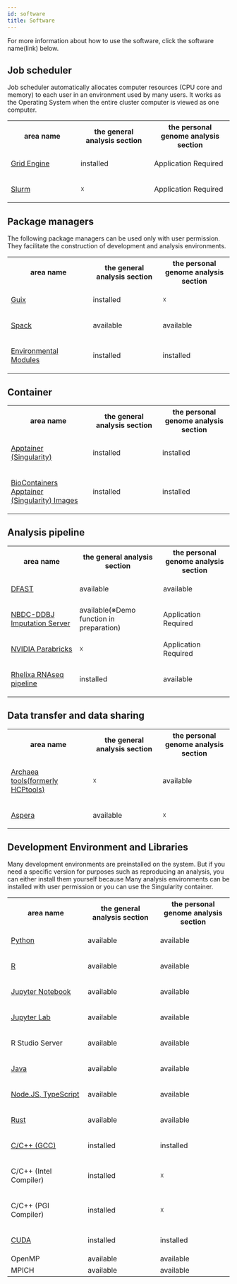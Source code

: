 ```yaml
---
id: software
title: Software
---
```


For more information about how to use the software, click the software name(link) below.

## Job scheduler

Job scheduler automatically allocates computer resources (CPU core and memory) to each user in an environment used by many users. It works as the Operating System when the entire cluster computer is viewed as one computer.

<table>
<tr>
<th width="300">area name</th>
<th width="300">the general analysis section</th>
<th width="300">the personal genome analysis section</th>
</tr>
<tr>
<td width="300">

[Grid Engine](/software/grid_engine)
</td>
<td width="300">installed</td>
<td width="300">Application Required</td>
</tr>
<tr>
<td width="300">

[Slurm](/software/slurm)
</td>
<td width="300">☓</td>
<td width="300">Application Required</td>
</tr>
</table>


## Package managers


The following package managers can be used only with user permission. They facilitate the construction of development and analysis environments.

<table>
<tr>
<th width="300">area name</th>
<th width="300">the general analysis section</th>
<th width="300">the personal genome analysis section</th>
</tr>

<tr>
<td width="300">

[Guix](/software/guix)
</td>
<td width="300">installed</td>
<td width="300">☓</td>
</tr>

<tr>
<td width="300">

[Spack](/software/spack/install_spack)
</td>
<td width="300">available</td>
<td width="300">available</td>
</tr>

<tr>
<td width="300">

[Environmental Modules](/software/environmental_modules)
</td>
<td width="300">installed</td>
<td width="300">installed</td>
</tr>
</table>

## Container


<table>
<tr>
<th width="300">area name</th>
<th width="300">the general analysis section</th>
<th width="300">the personal genome analysis section</th>
</tr>

<tr>
<td width="300">

[Apptainer (Singularity)](Apptainer)
</td>
<td width="300">installed</td>
<td width="300">installed</td>
</tr>

<tr>
<td width="300">

[BioContainers Apptainer (Singularity) Images](BioContainers)
</td>
<td width="300">installed</td>
<td width="300">installed</td>
</tr>


</table>


## Analysis pipeline

<table>
<tr>
<th width="300">area name</th>
<th width="300">the general analysis section</th>
<th width="300">the personal genome analysis section</th>
</tr>


<tr>
<td width="300">

[DFAST](/advanced_guides/advanced_guide_2020-2022#dfast)
</td>
<td width="300">available</td>
<td width="300">available</td>
</tr>

<tr>
<td width="300">

[NBDC-DDBJ Imputation Server](/advanced_guides/imputation_server)
</td>
<td width="300">available(※Demo function in preparation)</td>
<td width="300">Application Required</td>
</tr>

<tr>
<td width="300">

[NVIDIA Parabricks](/advanced_guides/parabricks/)
</td>
<td width="300">☓</td>
<td width="300">Application Required</td>
</tr>

<tr>
<td width="300">

[Rhelixa RNAseq pipeline](/advanced_guides/Rhelixa_RNAseq)
</td>
<td width="300">installed</td>
<td width="300">available</td>
</tr>
</table>



## Data transfer and data sharing

<table>
<tr>
<th width="300">area name</th>
<th width="300">the general analysis section</th>
<th width="300">the personal genome analysis section</th>
</tr>

<tr>
<td width="300">

[Archaea tools(formerly HCPtools)](/software/Archaea_tools/Archaea_tools.md)


</td>
<td width="300">☓</td>
<td width="300">available</td>
</tr>

<tr>
<td width="300">

[Aspera](./aspera/aspera.md)

</td>
<td width="300">available</td>
<td width="300">☓</td>
</tr>
</table>





## Development Environment and Libraries

Many development environments are preinstalled on the system. But if you need a specific version for purposes such as reproducing an analysis, you can either install them yourself because Many analysis environments can be installed with user permission or you can use the Singularity container.

<table>
<tr>
<th width="300">area name</th>
<th width="300">the general analysis section</th>
<th width="300">the personal genome analysis section</th>
</tr>
<tr>
<td width="300">

[Python](python)

</td>
<td width="300">available</td>
<td width="300">available</td>
</tr>
<tr>
<td width="300">

[R](R)

</td>
<td width="300">available</td>
<td width="300">available</td>
</tr>
<tr>
<td width="300">

[Jupyter Notebook](jupyter_notebook)

</td>
<td width="300">available</td>
<td width="300">available</td>
</tr>
<tr>
<td width="300">

[Jupyter Lab](jupyter_lab)

</td>
<td width="300">available</td>
<td width="300">available</td>
</tr>
<tr>
<td width="300">

R Studio Server

</td>
<td width="300">available</td>
<td width="300">available</td>
</tr>

<tr>
<td width="300">

[Java](java)

</td>

<td width="300">available</td>
<td width="300">available</td>
</tr>
<tr>
<td width="300">

[Node.JS, TypeScript](typescript)
</td>
<td width="300">available</td>
<td width="300">available</td>
</tr>
<tr>
<td width="300">

[Rust](rust)

</td>
<td width="300">available</td>
<td width="300">available</td>
</tr>
<tr>
<td width="300">

[C/C++ (GCC)](/software/gcc)

</td>
<td width="300">installed</td>
<td width="300">installed</td>
</tr>
<tr>
<td width="300">

C/C++ (Intel Compiler)

</td>
<td width="300">installed</td>
<td width="300">☓</td>

</tr>
<tr>
<td width="300">

C/C++ (PGI Compiler)

</td>
<td width="300">installed</td>
<td width="300">☓</td>
</tr>
<tr>
<td width="300">

[CUDA](/software/cuda)
</td>
<td width="300">installed</td>
<td width="300">installed</td>
</tr>
<tr>
<td width="300">OpenMP</td>
<td width="300">available</td>
<td width="300">available</td>
</tr>
<tr>
<td width="300">MPICH</td>
<td width="300">available</td>
<td width="300">available</td>
</tr>

</table>







